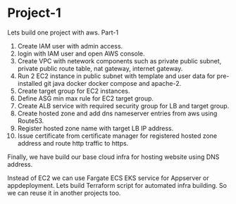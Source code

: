 # Project-1
 Lets build one project with aws. 
 Part-1
1. Create IAM user with admin access.
2. login with IAM user and open AWS console.
3. Create VPC with netework components such as private public subnet, private public route table, nat gateway, internet gateway.
4. Run 2 EC2 instance in public subnet with template and user data for pre-installed git java docker docker compose and apache-2.
5. Create target group for EC2 instances.
6. Define ASG min max rule for EC2 target group.
7. Create ALB service with required security group for LB and target group.
8. Create hosted zone and add dns nameserver entries from aws using Route53.
9. Register hosted zone name with target LB IP address.
10. Issue certificate from certificate manager for registered hosted zone address and route http traffic to https.

Finally, we have build our base cloud infra for hosting website using DNS address.

Instead of EC2 we can use Fargate ECS EKS service for Appserver or appdeployment.
Lets build Terraform script for automated infra building. So we can reuse it in another projects too.

